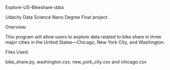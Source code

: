 Explore-US-Bikeshare-data

Udacity Data Science Nano Degree Final project.

Overview:

This program will allow users to explore data related to bike share in three major cities in the United States—Chicago, New York City, and Washington.

Files Used:

bike_share.py, washington.csv, new_york_city.csv and chicago.csv
